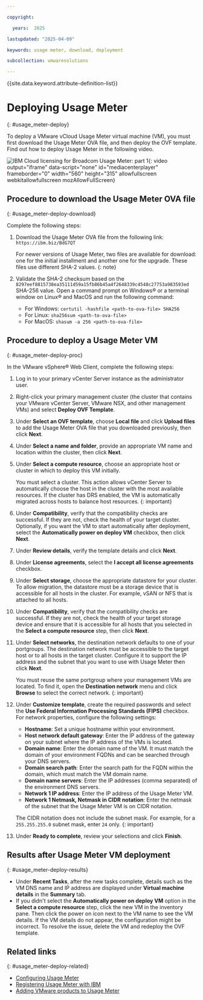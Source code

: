 ```yaml
---

copyright:

  years:  2025

lastupdated: "2025-04-09"

keywords: usage meter, download, deployment

subcollection: vmwaresolutions

---
```


{{site.data.keyword.attribute-definition-list}}

# Deploying Usage Meter
{: #usage_meter-deploy}

To deploy a VMware vCloud Usage Meter virtual machine (VM), you must first download the Usage Meter OVA file, and then deploy the OVF template. Find out how to deploy Usage Meter in the following video.

![IBM Cloud licensing for Broadcom Usage Meter: part 1](https://www.kaltura.com/p/1773841/sp/177384100/embedIframeJs/uiconf_id/27941801/partner_id/1773841?iframeembed=true&entry_id=1_6s90e62f){: video output="iframe" data-script="none" id="mediacenterplayer" frameborder="0" width="560" height="315" allowfullscreen webkitallowfullscreen mozAllowFullScreen}

## Procedure to download the Usage Meter OVA file
{: #usage_meter-deploy-download}

Complete the following steps:

1. Download the Usage Meter OVA file from the following link: `https://ibm.biz/BdG7QT`

   For newer versions of Usage Meter, two files are available for download: one for the initial installment and another one for the upgrade. These files use different SHA-2 values.
   {: note}

2. Validate the SHA-2 checksum based on the `8297eef8815738ea35111d59a15fb86b45a4f2648339c4548c27753a983593ed` SHA-256 value. Open a command prompt on Windows® or a terminal window on Linux® and MacOS and run the following command:
   * For Windows: `certutil -hashfile <path-to-ova-file> SHA256`
   * For Linux: `sha256sum <path-to-ova-file>`
   * For MacOS: `shasum -a 256 <path-to-ova-file>`

## Procedure to deploy a Usage Meter VM
{: #usage_meter-deploy-proc}

In the VMware vSphere® Web Client, complete the following steps:

1. Log in to your primary vCenter Server instance as the administrator user.
2. Right-click your primary management cluster (the cluster that contains your VMware vCenter Server, VMware NSX, and other management VMs) and select **Deploy OVF Template**.
3. Under **Select an OVF template**, choose **Local file** and click **Upload files** to add the Usage Meter OVA file that you downloaded previously, then click **Next**.
4. Under **Select a name and folder**, provide an appropriate VM name and location within the cluster, then click **Next**.
5. Under **Select a compute resource**, choose an appropriate host or cluster in which to deploy this VM initially.

   You must select a cluster. This action allows vCenter Server to automatically choose the host in the cluster with the most available resources. If the cluster has DRS enabled, the VM is automatically migrated across hosts to balance host resources.
   {: important}

6. Under **Compatibility**, verify that the compatibility checks are successful. If they are not, check the health of your target cluster. Optionally, if you want the VM to start automatically after deployment, select the **Automatically power on deploy VM** checkbox, then click **Next**.
7. Under **Review details**, verify the template details and click **Next**.
8. Under **License agreements**, select the **I accept all license agreements** checkbox.
9. Under **Select storage**, choose the appropriate datastore for your cluster. To allow migration, the datastore must be a storage device that is accessible for all hosts in the cluster. For example, vSAN or NFS that is attached to all hosts.
10. Under **Compatibility**, verify that the compatibility checks are successful. If they are not, check the health of your target storage device and ensure that it is accessible for all hosts that you selected in the **Select a compute resource** step, then click **Next**.
11. Under **Select networks**, the destination network defaults to one of your portgroups. The destination network must be accessible to the target host or to all hosts in the target cluster. Configure it to support the IP address and the subnet that you want to use with Usage Meter then click **Next**.

    You must reuse the same portgroup where your management VMs are located. To find it, open the **Destination network** menu and click **Browse** to select the correct network.
    {: important}

12. Under **Customize template**, create the required passwords and select the **Use Federal Information Processing Standards (FIPS)** checkbox. For network properties, configure the following settings:
    * **Hostname**: Set a unique hostname within your environment.
    * **Host network default gateway**: Enter the IP address of the gateway on your subnet where the IP address of the VMs is located.
    * **Domain name**: Enter the domain name of the VM. It must match the domain of your environment FQDNs and can be searched through your DNS servers.
    * **Domain search path**: Enter the search path for the FQDN within the domain, which must match the VM domain name.
    * **Domain name servers**: Enter the IP addresses (comma separated) of the environment DNS servers.
    * **Network 1 IP address**: Enter the IP address of the Usage Meter VM.
    * **Network 1 Netmask, Netmask in CIDR notation**: Enter the netmask of the subnet that the Usage Meter VM is on CIDR notation.

    The CIDR notation does not include the subnet mask. For example, for a `255.255.255.0` subnet mask, enter `24` only.
    {: important}

13. Under **Ready to complete**, review your selections and click **Finish**.

## Results after Usage Meter VM deployment
{: #usage_meter-deploy-results}

* Under **Recent Tasks**, after the new tasks complete, details such as the VM DNS name and IP address are displayed under **Virtual machine details** in the **Summary** tab.
* If you didn't select the **Automatically power on deploy VM** option in the **Select a compute resource** step, click the new VM in the inventory pane. Then click the power on icon next to the VM name to see the VM details. If the VM details do not appear, the configuration might be incorrect. To resolve the issue, delete the VM and redeploy the OVF template.

## Related links
{: #usage_meter-deploy-related}

* [Configuring Usage Meter](/docs/vmwaresolutions?topic=vmwaresolutions-usage_meter-config)
* [Registering Usage Meter with IBM](/docs/vmwaresolutions?topic=vmwaresolutions-usage_meter-register)
* [Adding VMware products to Usage Meter](/docs/vmwaresolutions?topic=vmwaresolutions-usage_meter-add)
